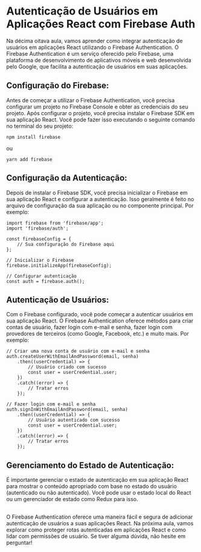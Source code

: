 ## <h1> Autenticação de Usuários em Aplicações React com Firebase Auth </h1>

Na décima oitava aula, vamos aprender como integrar autenticação de usuários em aplicações React utilizando o Firebase Authentication. O Firebase Authentication é um serviço oferecido pelo Firebase, uma plataforma de desenvolvimento de aplicativos móveis e web desenvolvida pelo Google, que facilita a autenticação de usuários em suas aplicações.
##


## **Configuração do Firebase**: 


Antes de começar a utilizar o Firebase Authentication, você precisa configurar um projeto no Firebase Console e obter as credenciais do seu projeto. Após configurar o projeto, você precisa instalar o Firebase SDK em sua aplicação React. Você pode fazer isso executando o seguinte comando no terminal do seu projeto:

```
npm install firebase
```
ou
```
yarn add firebase
```
##


## **Configuração da Autenticação**: 


Depois de instalar o Firebase SDK, você precisa inicializar o Firebase em sua aplicação React e configurar a autenticação. Isso geralmente é feito no arquivo de configuração da sua aplicação ou no componente principal. Por exemplo:
```
import firebase from 'firebase/app';
import 'firebase/auth';

const firebaseConfig = {
    // Sua configuração do Firebase aqui
};

// Inicializar o Firebase
firebase.initializeApp(firebaseConfig);

// Configurar autenticação
const auth = firebase.auth();

```
##



## **Autenticação de Usuários**: 


Com o Firebase configurado, você pode começar a autenticar usuários em sua aplicação React. O Firebase Authentication oferece métodos para criar contas de usuário, fazer login com e-mail e senha, fazer login com provedores de terceiros (como Google, Facebook, etc.) e muito mais. Por exemplo:
```
// Criar uma nova conta de usuário com e-mail e senha
auth.createUserWithEmailAndPassword(email, senha)
    .then((userCredential) => {
        // Usuário criado com sucesso
        const user = userCredential.user;
    })
    .catch((error) => {
        // Tratar erros
    });

// Fazer login com e-mail e senha
auth.signInWithEmailAndPassword(email, senha)
    .then((userCredential) => {
        // Usuário autenticado com sucesso
        const user = userCredential.user;
    })
    .catch((error) => {
        // Tratar erros
    });

```
##


## **Gerenciamento do Estado de Autenticação**: 


É importante gerenciar o estado de autenticação em sua aplicação React para mostrar o conteúdo apropriado com base no estado do usuário (autenticado ou não autenticado). Você pode usar o estado local do React ou um gerenciador de estado como Redux para isso.
##


O Firebase Authentication oferece uma maneira fácil e segura de adicionar autenticação de usuários a suas aplicações React. Na próxima aula, vamos explorar como proteger rotas autenticadas em aplicações React e como lidar com permissões de usuário. Se tiver alguma dúvida, não hesite em perguntar!


